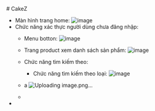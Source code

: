 #   C a k e Z 
 
- Màn hình trang home:
  ![image](https://github.com/TranNgocAnhThai2004110031/CakeZ/assets/90894257/b9897e29-33a1-411b-a89e-c85b6f3a8fe6)
- Chức năng xác thực người dùng chưa đăng nhập:
  + Menu botton:
  ![image](https://github.com/TranNgocAnhThai2004110031/CakeZ/assets/90894257/d93cf4b6-caf8-4449-8910-ceb14d9fdae5)
  + Trang product xem danh sách sản phẩm:
  ![image](https://github.com/TranNgocAnhThai2004110031/CakeZ/assets/90894257/6f399b31-5796-4a94-844e-6dfd928d94a6)
  + Chức năng tìm kiếm theo:
    + Chức năng tìm kiếm theo loại:
  ![image](https://github.com/TranNgocAnhThai2004110031/CakeZ/assets/90894257/7199b95a-8af7-4fc1-be4c-04bb89f9cff7)
 
  + a
  ![Uploading image.png…]()
  + 
- 
